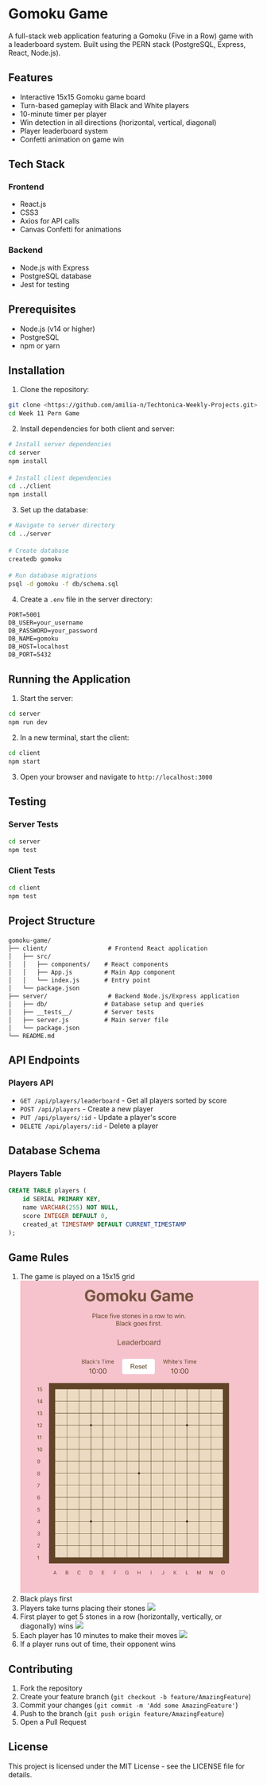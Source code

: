 # Gomoku Game

A full-stack web application featuring a Gomoku (Five in a Row) game with a leaderboard system. 
Built using the PERN stack (PostgreSQL, Express, React, Node.js).

## Features

- Interactive 15x15 Gomoku game board
- Turn-based gameplay with Black and White players
- 10-minute timer per player
- Win detection in all directions (horizontal, vertical, diagonal)
- Player leaderboard system
- Confetti animation on game win

## Tech Stack

### Frontend
- React.js
- CSS3
- Axios for API calls
- Canvas Confetti for animations

### Backend
- Node.js with Express
- PostgreSQL database
- Jest for testing

## Prerequisites

- Node.js (v14 or higher)
- PostgreSQL
- npm or yarn

## Installation

1. Clone the repository:
```bash
git clone <https://github.com/amilia-n/Techtonica-Weekly-Projects.git>
cd Week 11 Pern Game
```

2. Install dependencies for both client and server:
```bash
# Install server dependencies
cd server
npm install

# Install client dependencies
cd ../client
npm install
```

3. Set up the database:
```bash
# Navigate to server directory
cd ../server

# Create database
createdb gomoku

# Run database migrations
psql -d gomoku -f db/schema.sql
```

4. Create a `.env` file in the server directory:
```env
PORT=5001
DB_USER=your_username
DB_PASSWORD=your_password
DB_NAME=gomoku
DB_HOST=localhost
DB_PORT=5432
```

## Running the Application

1. Start the server:
```bash
cd server
npm run dev
```

2. In a new terminal, start the client:
```bash
cd client
npm start
```

3. Open your browser and navigate to `http://localhost:3000`

## Testing

### Server Tests
```bash
cd server
npm test
```

### Client Tests
```bash
cd client
npm test
```

## Project Structure

```
gomoku-game/
├── client/                 # Frontend React application
│   ├── src/
│   │   ├── components/    # React components
│   │   ├── App.js         # Main App component
│   │   └── index.js       # Entry point
│   └── package.json
├── server/                 # Backend Node.js/Express application
│   ├── db/                # Database setup and queries
│   ├── __tests__/         # Server tests
│   ├── server.js          # Main server file
│   └── package.json
└── README.md
```

## API Endpoints

### Players API
- `GET /api/players/leaderboard` - Get all players sorted by score
- `POST /api/players` - Create a new player
- `PUT /api/players/:id` - Update a player's score
- `DELETE /api/players/:id` - Delete a player

## Database Schema

### Players Table
```sql
CREATE TABLE players (
    id SERIAL PRIMARY KEY,
    name VARCHAR(255) NOT NULL,
    score INTEGER DEFAULT 0,
    created_at TIMESTAMP DEFAULT CURRENT_TIMESTAMP
);
```

## Game Rules

1. The game is played on a 15x15 grid
![](./images/homepage.png)
2. Black plays first
3. Players take turns placing their stones
![](/images/gameplay.png)
4. First player to get 5 stones in a row (horizontally, vertically, or diagonally) wins
![](/images/winner.png)
5. Each player has 10 minutes to make their moves
![](/images/leaderboard.png)
6. If a player runs out of time, their opponent wins

## Contributing

1. Fork the repository
2. Create your feature branch (`git checkout -b feature/AmazingFeature`)
3. Commit your changes (`git commit -m 'Add some AmazingFeature'`)
4. Push to the branch (`git push origin feature/AmazingFeature`)
5. Open a Pull Request

## License

This project is licensed under the MIT License - see the LICENSE file for details.
